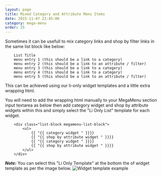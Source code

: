 ```yaml
---
layout: page
title: Mixed Category and Attribute Menu Items
date: 2015-11-07 22:45:00
category: mega-menu
order: 25
---
```


Sometimes it can be usefull to mix category links and shop by filter links in the same list block like below:

```
    List Title
    menu entry 1 (this should be a link to a category)
    menu entry 2 (this should be a link to an attribute / filter)
    menu entry 3 (this should be a link to a category)
    menu entry 4 (this should be a link to a category)
    menu entry 5 (this should be a link to an attribute / filter)

```

This can be achieved using our li-only widget templates and a little extra wrapping html.

You will need to add the wrapping html manually to your MegaMenu section input textarea as below then add category widget and shop by attribute widgets within this
and simply select the "Li Only List" template for each widget.

```
    <div class="list-block megamenu-list-block">
        <ul>
            {{ "{{ category widget " }}}}
            {{ "{{ shop by attribute widget " }}}}
            {{ "{{ category widget " }}}}
            {{ "{{ shop by attribute widget " }}}}
        </ul>
    </div>
```



***Note:*** You can select this "Li Only Template" at the bottom the of widget template as per the image below.
![Widget template example](../assets/images/mega-menu/widget-template-example.jpg "Widget template example")